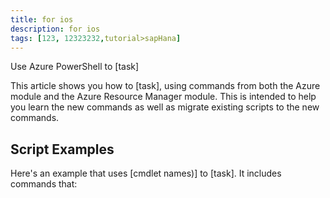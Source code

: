 ```yaml
---
title: for ios
description: for ios
tags: [123, 12323232,tutorial>sapHana]
---
```


Use Azure PowerShell to [task]

This article shows you how to [task], using commands from both the Azure module and the Azure Resource Manager module. This is intended to help you learn the new commands as well as migrate existing scripts to the new commands.

## Script Examples

Here's an example that uses [cmdlet names)] to [task]. It includes commands that:
